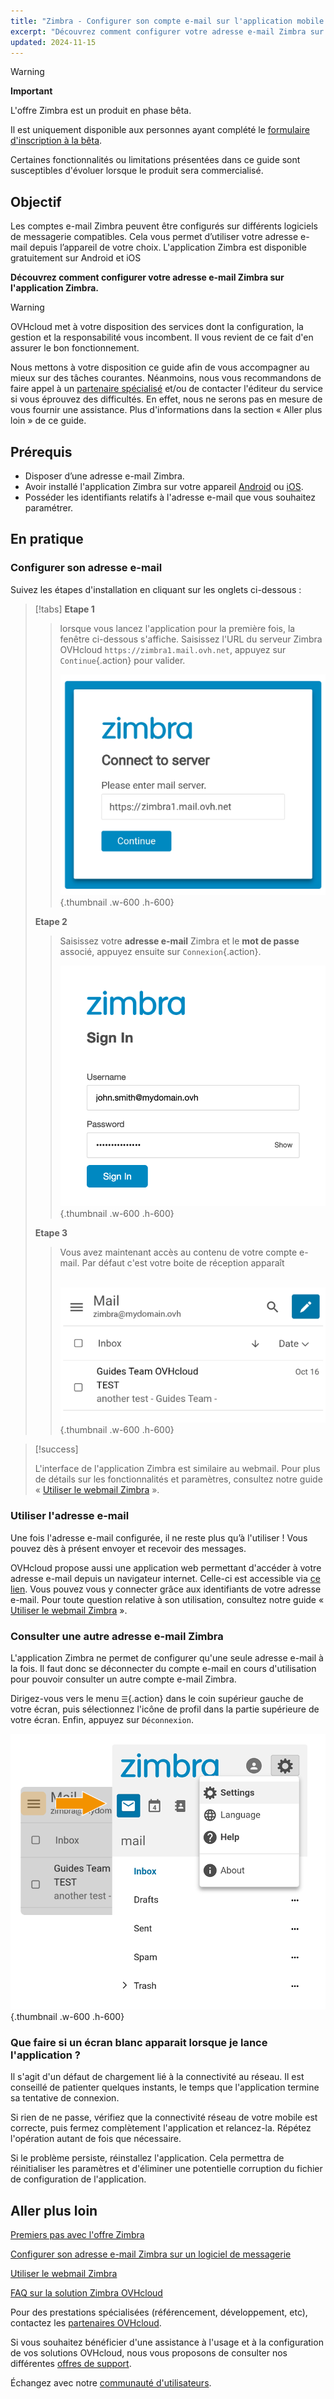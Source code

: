 ```yaml
---
title: "Zimbra - Configurer son compte e-mail sur l'application mobile Zimbra"
excerpt: "Découvrez comment configurer votre adresse e-mail Zimbra sur l'application mobile Zimbra disponible sur Android et iOS"
updated: 2024-11-15
---
```


<style>
.w-600 {
  max-width:600px !important;
}
.h-600 {
  max-height:600px !important;
}
</style>

> [!warning]
>
> **Important**
>
> L'offre Zimbra est un produit en phase bêta.
>
> Il est uniquement disponible aux personnes ayant complété le [formulaire d'inscription à la bêta](https://labs.ovhcloud.com/en/zimbra-beta/).
>
> Certaines fonctionnalités ou limitations présentées dans ce guide sont susceptibles d'évoluer lorsque le produit sera commercialisé.

## Objectif

Les comptes e-mail Zimbra peuvent être configurés sur différents logiciels de messagerie compatibles. Cela vous permet d’utiliser votre adresse e-mail depuis l’appareil de votre choix. L'application Zimbra est disponible gratuitement sur Android et iOS

**Découvrez comment configurer votre adresse e-mail Zimbra sur l'application Zimbra.**

> [!warning]
>
> OVHcloud met à votre disposition des services dont la configuration, la gestion et la responsabilité vous incombent. Il vous revient de ce fait d'en assurer le bon fonctionnement.
>
> Nous mettons à votre disposition ce guide afin de vous accompagner au mieux sur des tâches courantes. Néanmoins, nous vous recommandons de faire appel à un [partenaire spécialisé](/links/partner) et/ou de contacter l'éditeur du service si vous éprouvez des difficultés. En effet, nous ne serons pas en mesure de vous fournir une assistance. Plus d'informations dans la section « Aller plus loin » de ce guide.

## Prérequis

- Disposer d’une adresse e-mail Zimbra.
- Avoir installé l'application Zimbra sur votre appareil [Android](https://play.google.com/store/apps/details?id=com.zimbra.modernapp&hl=fr) ou [iOS](https://apps.apple.com/cm/app/zimbra-email-collaboration/id1554848550).
- Posséder les identifiants relatifs à l'adresse e-mail que vous souhaitez paramétrer.

## En pratique

### Configurer son adresse e-mail

Suivez les étapes d'installation en cliquant sur les onglets ci-dessous :

> [!tabs]
> **Etape 1**
>>
>> lorsque vous lancez l'application pour la première fois, la fenêtre ci-dessous s'affiche. Saisissez l'URL du serveur Zimbra OVHcloud `https://zimbra1.mail.ovh.net`, appuyez sur `Continue`{.action} pour valider.
>>
>> ![zimbra_app](images/zimbra_app_connect01.png){.thumbnail .w-600 .h-600}
>>
> **Etape 2**
>>
>> Saisissez votre **adresse e-mail** Zimbra et le  **mot de passe** associé, appuyez ensuite sur `Connexion`{.action}.
>>
>> ![zimbra_app](images/zimbra_app_connect02.png){.thumbnail .w-600 .h-600}
>>
> **Etape 3**
>>
>> Vous avez maintenant accès au contenu de votre compte e-mail. Par défaut c'est votre boite de réception apparaît <br><br>
>>
>> ![zimbra_app](images/zimbra_app_inbox01.png){.thumbnail .w-600 .h-600}

> [!success]
>
> L'interface de l'application Zimbra est similaire au webmail. Pour plus de détails sur les fonctionnalités et paramètres, consultez notre guide « [Utiliser le webmail Zimbra](/pages/web_cloud/email_and_collaborative_solutions/mx_plan/email_zimbra) ».

### Utiliser l'adresse e-mail

Une fois l'adresse e-mail configurée, il ne reste plus qu’à l'utiliser ! Vous pouvez dès à présent envoyer et recevoir des messages.

OVHcloud propose aussi une application web permettant d'accéder à votre adresse e-mail depuis un navigateur internet. Celle-ci est accessible via [ce lien](/links/web/email). Vous pouvez vous y connecter grâce aux identifiants de votre adresse e-mail. Pour toute question relative à son utilisation, consultez notre guide « [Utiliser le webmail Zimbra](/pages/web_cloud/email_and_collaborative_solutions/) ».

### Consulter une autre adresse e-mail Zimbra <a name="modify-settings"></a>

L'application Zimbra ne permet de configurer qu'une seule adresse e-mail à la fois. Il faut donc se déconnecter du compte e-mail en cours d'utilisation pour pouvoir consulter un autre compte e-mail Zimbra.

Dirigez-vous vers le menu `☰`{.action} dans le coin supérieur gauche de votre écran, puis sélectionnez l'icône de profil dans la partie supérieure de votre écran. Enfin, appuyez sur `Déconnexion`.

![zimbra_app](images/zimbra_app_settings01.png){.thumbnail .w-600 .h-600}

### Que faire si un écran blanc apparait lorsque je lance l'application ?

Il s'agit d'un défaut de chargement lié à la connectivité au réseau. Il est conseillé de patienter quelques instants, le temps que l'application termine sa tentative de connexion.

Si rien de ne passe, vérifiez que la connectivité réseau de votre mobile est correcte, puis fermez complètement l'application et relancez-la. Répétez l'opération autant de fois que nécessaire.

Si le problème persiste, réinstallez l'application. Cela permettra de réinitialiser les paramètres et d'éliminer une potentielle corruption du fichier de configuration de l'application.

## Aller plus loin <a name="go-further"></a>

[Premiers pas avec l'offre Zimbra](/pages/web_cloud/email_and_collaborative_solutions/zimbra/getting_started_zimbra)

[Configurer son adresse e-mail Zimbra sur un logiciel de messagerie](/pages/web_cloud/email_and_collaborative_solutions/zimbra/zimbra_mail_apps)

[Utiliser le webmail Zimbra](/pages/web_cloud/email_and_collaborative_solutions/mx_plan/email_zimbra)

[FAQ sur la solution Zimbra OVHcloud](/pages/web_cloud/email_and_collaborative_solutions/mx_plan/faq-zimbra)

Pour des prestations spécialisées (référencement, développement, etc), contactez les [partenaires OVHcloud](/links/partner).

Si vous souhaitez bénéficier d'une assistance à l'usage et à la configuration de vos solutions OVHcloud, nous vous proposons de consulter nos différentes [offres de support](/links/support).

Échangez avec notre [communauté d'utilisateurs](/links/community).